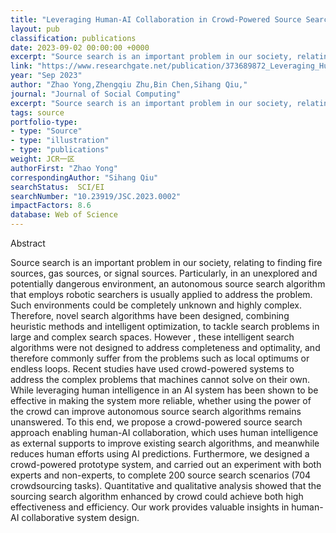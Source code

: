 ```yaml
---
title: "Leveraging Human-AI Collaboration in Crowd-Powered Source Search: A Preliminary Study"
layout: pub
classification: publications
date: 2023-09-02 00:00:00 +0000
excerpt: "Source search is an important problem in our society, relating to finding fire sources, gas sources, or signal sources. Particularly, in an unexplored and potentially dangerous environment, an autonomous source search algorithm that employs robotic searchers is usually applied to address the problem. Such environments could be completely unknown an..."
link: "https://www.researchgate.net/publication/373689872_Leveraging_Human-AI_Collaboration_in_Crowd-Powered_Source_Search_A_Preliminary_Study"
year: "Sep 2023"
author: "Zhao Yong,Zhengqiu Zhu,Bin Chen,Sihang Qiu,"
journal: "Journal of Social Computing"
excerpt: "Source search is an important problem in our society, relating to finding fire sources, gas sources, or signal sources. Particularly, in an unexplored and potentially dangerous environment, an autonomous source search algorithm that employs robotic searchers is usually applied to address the problem. Such environments could be completely unknown an..."
tags: source
portfolio-type: 
- type: "Source"
- type: "illustration"
- type: "publications"
weight: JCR一区
authorFirst: "Zhao Yong"
correspondingAuthor: "Sihang Qiu"
searchStatus:  SCI/EI
searchNumber: "10.23919/JSC.2023.0002"
impactFactors: 8.6
database: Web of Science
---
```

Abstract

Source search is an important problem in our society, relating to finding fire sources, gas sources, or signal sources. Particularly, in an unexplored and potentially dangerous environment, an autonomous source search algorithm that employs robotic searchers is usually applied to address the problem. Such environments could be completely unknown and highly complex. Therefore, novel search algorithms have been designed, combining heuristic methods and intelligent optimization, to tackle search problems in large and complex search spaces. However , these intelligent search algorithms were not designed to address completeness and optimality, and therefore commonly suffer from the problems such as local optimums or endless loops. Recent studies have used crowd-powered systems to address the complex problems that machines cannot solve on their own. While leveraging human intelligence in an AI system has been shown to be effective in making the system more reliable, whether using the power of the crowd can improve autonomous source search algorithms remains unanswered. To this end, we propose a crowd-powered source search approach enabling human-AI collaboration, which uses human intelligence as external supports to improve existing search algorithms, and meanwhile reduces human efforts using AI predictions. Furthermore, we designed a crowd-powered prototype system, and carried out an experiment with both experts and non-experts, to complete 200 source search scenarios (704 crowdsourcing tasks). Quantitative and qualitative analysis showed that the sourcing search algorithm enhanced by crowd could achieve both high effectiveness and efficiency. Our work provides valuable insights in human-AI collaborative system design.